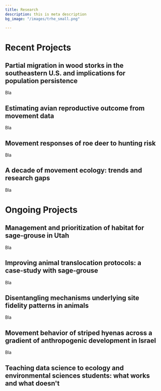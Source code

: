 ```yaml
---
title: Research
description: this is meta description
bg_image: "/images/trhe_small.png"

---
```

# Recent Projects

## Partial migration in wood storks in the southeastern U.S. and implications for population persistence

Bla

## Estimating avian reproductive outcome from movement data

Bla

## Movement responses of roe deer to hunting risk

Bla

## A decade of movement ecology: trends and research gaps

Bla

# Ongoing Projects

## Management and prioritization of habitat for sage-grouse in Utah

Bla

## Improving animal translocation protocols: a case-study with sage-grouse

Bla

## Disentangling mechanisms underlying site fidelity patterns in animals

Bla

## Movement behavior of striped hyenas across a gradient of anthropogenic development in Israel

Bla

## Teaching data science to ecology and environmental sciences students: what works and what doesn't